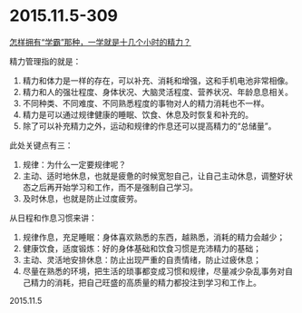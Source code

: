2015.11.5-309
==============
[怎样拥有“学霸”那种，一学就是十几个小时的精力？](http://mp.weixin.qq.com/s?__biz=MjM5MTA4MjE5OA==&mid=400794128&idx=2&sn=29e97aa26c06a737b2a157561f81a402&scene=1&srcid=1108WfNlneOfFCMnWhZO4TlP#wechat_redirect)

精力管理指的就是：

1. 精力和体力是一样的存在，可以补充、消耗和增强，这和手机电池非常相像。
2. 精力和人的强壮程度、身体状况、大脑灵活程度、营养状况、年龄息息相关。
3. 不同种类、不同难度、不同熟悉程度的事物对人的精力消耗也不一样。
4. 精力是可以通过规律健康的睡眠、饮食、休息及时恢复和补充的。
5. 除了可以补充精力之外，运动和规律的作息还可以提高精力的“总储量”。

此处关键点有三：

1. 规律：为什么一定要规律呢？
2. 主动、适时地休息，也就是疲惫的时候宽恕自己，让自己主动休息，调整好状态之后再开始学习和工作，而不是强制自己学习。
3. 及时休息，也就是防止过度疲劳。

从日程和作息习惯来讲：

1. 规律作息，充足睡眠：身体喜欢熟悉的东西，越熟悉，消耗的精力会越少；
2. 健康饮食，适度锻炼：好的身体基础和饮食习惯是充沛精力的基础；
3. 主动、灵活地安排休息：防止出现严重的自责情绪，防止过疲休息；
4. 尽量在熟悉的环境，把生活的琐事都变成习惯和规律，尽量减少杂乱事务对自己精力的消耗，把自己旺盛的高质量的精力都投注到学习和工作上。

2015.11.5